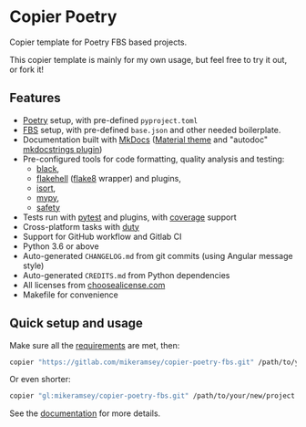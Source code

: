 # Copier Poetry

Copier template for Poetry FBS based projects.

This copier template is mainly for my own usage,
but feel free to try it out, or fork it!

## Features

- [Poetry](https://github.com/sdispater/poetry) setup, with pre-defined `pyproject.toml`
- [FBS](https://github.com/mherrmann/fbs) setup, with pre-defined `base.json` and other needed boilerplate.
- Documentation built with [MkDocs](https://github.com/mkdocs/mkdocs)
  ([Material theme](https://github.com/squidfunk/mkdocs-material)
  and "autodoc" [mkdocstrings plugin](https://github.com/pawamoy/mkdocstrings))
- Pre-configured tools for code formatting, quality analysis and testing:
    - [black](https://github.com/psf/black),
    - [flakehell](https://github.com/life4/flakehell)
      ([flake8](https://gitlab.com/pycqa/flake8) wrapper) and plugins,
    - [isort](https://github.com/timothycrosley/isort),
    - [mypy](https://github.com/python/mypy),
    - [safety](https://github.com/pyupio/safety)
- Tests run with [pytest](https://github.com/pytest-dev/pytest) and plugins, with [coverage](https://github.com/nedbat/coveragepy) support
- Cross-platform tasks with [duty](https://github.com/pawamoy/duty)
- Support for GitHub workflow and Gitlab CI
- Python 3.6 or above
- Auto-generated `CHANGELOG.md` from git commits (using Angular message style)
- Auto-generated `CREDITS.md` from Python dependencies
- All licenses from [choosealicense.com](https://choosealicense.com/appendix/)
- Makefile for convenience

## Quick setup and usage

Make sure all the
[requirements](https://pawamoy.github.io/copier-poetry/requirements)
are met, then:

```bash
copier "https://gitlab.com/mikeramsey/copier-poetry-fbs.git" /path/to/your/new/project
```

Or even shorter:

```bash
copier "gl:mikeramsey/copier-poetry-fbs.git" /path/to/your/new/project
```

See the [documentation](https://pawamoy.github.io/copier-poetry)
for more details.